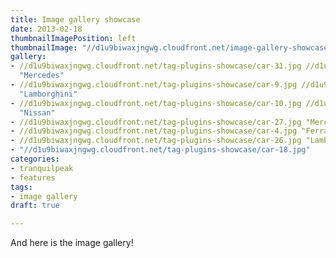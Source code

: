 ```yaml
---
title: Image gallery showcase
date: 2013-02-18
thumbnailImagePosition: left
thumbnailImage: "//d1u9biwaxjngwg.cloudfront.net/image-gallery-showcase/city-140.jpg"
gallery:
- //d1u9biwaxjngwg.cloudfront.net/tag-plugins-showcase/car-31.jpg //d1u9biwaxjngwg.cloudfront.net/tag-plugins-showcase/car-31.jpg
  "Mercedes"
- //d1u9biwaxjngwg.cloudfront.net/tag-plugins-showcase/car-9.jpg //d1u9biwaxjngwg.cloudfront.net/tag-plugins-showcase/car-9.jpg
  "Lamborghini"
- //d1u9biwaxjngwg.cloudfront.net/tag-plugins-showcase/car-10.jpg //d1u9biwaxjngwg.cloudfront.net/tag-plugins-showcase/car-10.jpg
  "Nissan"
- //d1u9biwaxjngwg.cloudfront.net/tag-plugins-showcase/car-27.jpg "Mercedes"
- //d1u9biwaxjngwg.cloudfront.net/tag-plugins-showcase/car-4.jpg "Ferrari"
- //d1u9biwaxjngwg.cloudfront.net/tag-plugins-showcase/car-26.jpg "Lamborghini"
- "//d1u9biwaxjngwg.cloudfront.net/tag-plugins-showcase/car-18.jpg"
categories:
- tranquilpeak
- features
tags:
- image gallery
draft: true

---
```

And here is the image gallery!
<!--more-->